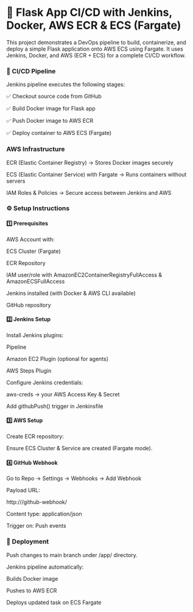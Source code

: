 # 🚀 Flask App CI/CD with Jenkins, Docker, AWS ECR & ECS (Fargate)

This project demonstrates a DevOps pipeline to build, containerize, and deploy a simple Flask application onto AWS ECS using Fargate.
It uses Jenkins, Docker, and AWS (ECR + ECS) for a complete CI/CD workflow.

### 📌 CI/CD Pipeline

Jenkins pipeline executes the following stages:

✅ Checkout source code from GitHub

✅ Build Docker image for Flask app

✅ Push Docker image to AWS ECR

✅ Deploy container to AWS ECS (Fargate)

### AWS Infrastructure

ECR (Elastic Container Registry) → Stores Docker images securely

ECS (Elastic Container Service) with Fargate → Runs containers without servers

IAM Roles & Policies → Secure access between Jenkins and AWS

### ⚙️ Setup Instructions
#### 1️⃣ Prerequisites

AWS Account with:

ECS Cluster (Fargate)

ECR Repository

IAM user/role with AmazonEC2ContainerRegistryFullAccess & AmazonECSFullAccess

Jenkins installed (with Docker & AWS CLI available)

GitHub repository

#### 2️⃣ Jenkins Setup

Install Jenkins plugins:

Pipeline

Amazon EC2 Plugin (optional for agents)

AWS Steps Plugin

Configure Jenkins credentials:

aws-creds → your AWS Access Key & Secret

Add githubPush() trigger in Jenkinsfile

#### 3️⃣ AWS Setup

Create ECR repository:

Ensure ECS Cluster & Service are created (Fargate mode).

#### 4️⃣ GitHub Webhook

Go to Repo → Settings → Webhooks → Add Webhook

Payload URL:

http://<your-jenkins-url>/github-webhook/

Content type: application/json

Trigger on: Push events

### 🚀 Deployment

Push changes to main branch under /app/ directory.

Jenkins pipeline automatically:

Builds Docker image

Pushes to AWS ECR

Deploys updated task on ECS Fargate
